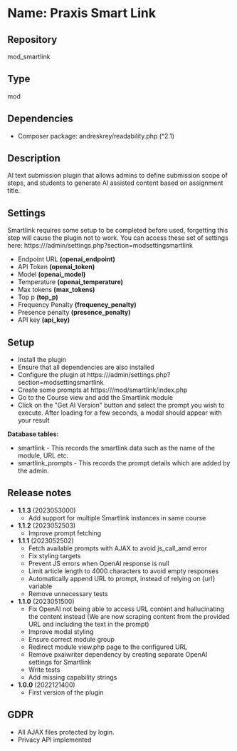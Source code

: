 # Name: Praxis Smart Link

## Repository
mod_smartlink

## Type
mod

## Dependencies
- Composer package: andreskrey/readability.php (^2.1)
## Description
AI text submission plugin that allows admins to define submission scope of steps, and students to generate AI assisted content based on assignment title.

## Settings
Smartlink requires some setup to be completed before used, forgetting this step will cause the plugin not to work.
You can access these set of settings here: https://<site>/admin/settings.php?section=modsettingsmartlink

- Endpoint URL **(openai_endpoint)**
- API Token **(openai_token)**
- Model **(openai_model)**
- Temperature **(openai_temperature)**
- Max tokens **(max_tokens)**
- Top p **(top_p)**
- Frequency Penalty **(frequency_penalty)**
- Presence penalty **(presence_penalty)**
- API key **(api_key)**

## Setup
- Install the plugin
- Ensure that all dependencies are also installed
- Configure the plugin at https://<site>/admin/settings.php?section=modsettingsmartlink
- Create some prompts at https://<site>/mod/smartlink/index.php
- Go to the Course view and add the Smartlink module
- Click on the "Get AI Version" button and select the prompt you wish to execute. After loading for a few seconds, a modal should appear with your result

**Database tables:**
- smartlink - This records the smartlink data such as the name of the module, URL etc.
- smartlink_prompts - This records the prompt details which are added by the admin.

## Release notes
- **1.1.3** (2023053000)
  - Add support for multiple Smartlink instances in same course
- **1.1.2** (2023052503)
  - Improve prompt fetching
- **1.1.1** (2023052502)
  - Fetch available prompts with AJAX to avoid js_call_amd error
  - Fix styling targets
  - Prevent JS errors when OpenAI response is null
  - Limit article length to 4000 characters to avoid empty responses
  - Automatically append URL to prompt, instead of relying on {url} variable
  - Remove unnecessary tests
- **1.1.0** (2023051500)
  - Fix OpenAI not being able to access URL content and hallucinating the content instead (We are now scraping content from the provided URL and including the text in the prompt)
  - Improve modal styling
  - Ensure correct module group
  - Redirect module view.php page to the configured URL
  - Remove pxaiwriter dependency by creating separate OpenAI settings for Smartlink
  - Write tests
  - Add missing capability strings
- **1.0.0** (2022121400)
  - First version of the plugin

## GDPR
- All AJAX files protected by login.
- Privacy API implemented
